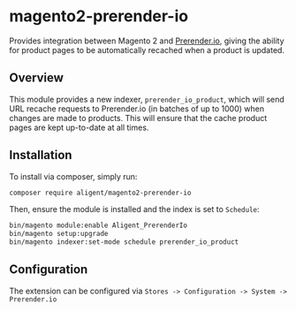 # magento2-prerender-io
Provides integration between Magento 2 and [Prerender.io](https://prerender.io), giving the ability for product pages to be automatically recached when a product is updated.

## Overview
This module provides a new indexer, `prerender_io_product`, which will send URL recache requests to Prerender.io (in batches of up to 1000) when changes are made to products.
This will ensure that the cache product pages are kept up-to-date at all times.

## Installation
To install via composer, simply run:

```bash
composer require aligent/magento2-prerender-io
```

Then, ensure the module is installed and the index is set to `Schedule`:

```bash
bin/magento module:enable Aligent_PrerenderIo
bin/magento setup:upgrade
bin/magento indexer:set-mode schedule prerender_io_product
```

## Configuration
The extension can be configured via `Stores -> Configuration -> System -> Prerender.io`
